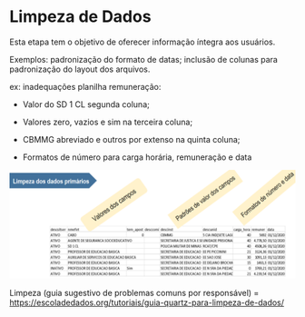 # Limpeza de Dados

Esta etapa tem o objetivo de oferecer informação íntegra aos usuários.

Exemplos: padronização do formato de datas; inclusão de colunas para padronização do layout dos arquivos.

ex: inadequações planilha remuneração:

- Valor do SD 1 CL segunda coluna;

- Valores zero, vazios e sim na terceira coluna;

- CBMMG abreviado e outros por extenso na quinta coluna;

- Formatos de número para carga horária, remuneração e data

![](static/limpeza-exemplo.png)

Limpeza (guia sugestivo de problemas comuns por responsável) = https://escoladedados.org/tutoriais/guia-quartz-para-limpeza-de-dados/